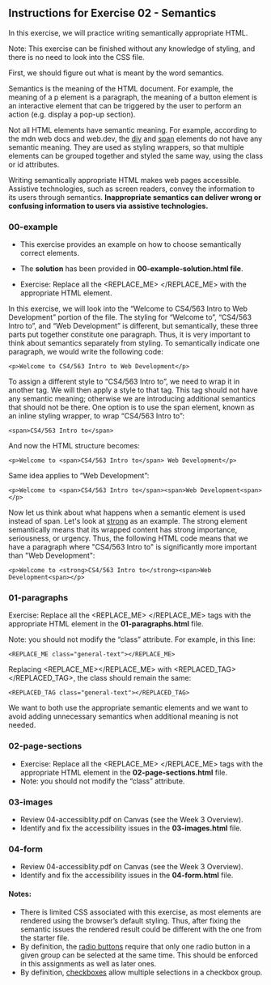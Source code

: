 ## Instructions for Exercise 02 - Semantics

In this exercise, we will practice writing semantically appropriate HTML.

Note: This exercise can be finished without any knowledge of styling, and there is no need to look into the CSS file.

First, we should figure out what is meant by the word semantics.

Semantics is the meaning of the HTML document. For example, the meaning of a p element is a paragraph, the meaning of a button element is an interactive element that can be triggered by the user to perform an action (e.g. display a pop-up section).

Not all HTML elements have semantic meaning. For example, according to the mdn web docs and web.dev, the [div](https://developer.mozilla.org/en-US/docs/Web/HTML/Element/div) and [span](https://developer.mozilla.org/en-US/docs/Web/HTML/Element/span) elements do not have any semantic meaning. They are used as styling wrappers, so that multiple elements can be grouped together and styled the same way, using the class or id attributes.

Writing semantically appropriate HTML makes web pages accessible. Assistive technologies, such as screen readers, convey the information to its users through semantics. **Inappropriate semantics can deliver wrong or confusing information to users via assistive technologies.**

### 00-example

- This exercise provides an example on how to choose semantically correct elements.
- The **solution** has been provided in **00-example-solution.html file**.

- Exercise: Replace all the <REPLACE_ME> </REPLACE_ME> with the appropriate HTML element.

In this exercise, we will look into the “Welcome to CS4/563 Intro to Web Development” portion of the file. The styling for “Welcome to”, “CS4/563 Intro to”, and “Web Development” is different, but semantically, these three parts put together constitute one paragraph. Thus, it is very important to think about semantics separately from styling. To semantically indicate one paragraph, we would write the following code:

    <p>Welcome to CS4/563 Intro to Web Development</p>

To assign a different style to “CS4/563 Intro to”, we need to wrap it in another tag. We will then apply a style to that tag. This tag should not have any semantic meaning; otherwise we are introducing additional semantics that should not be there. One option is to use the span element, known as an inline styling wrapper, to wrap “CS4/563 Intro to”:

    <span>CS4/563 Intro to</span>

And now the HTML structure becomes:

    <p>Welcome to <span>CS4/563 Intro to</span> Web Development</p>

Same idea applies to “Web Development”:

    <p>Welcome to <span>CS4/563 Intro to</span><span>Web Development<span></p>

Now let us think about what happens when a semantic element is used instead of span. Let's look at [strong](https://developer.mozilla.org/en-US/docs/Web/HTML/Element/strong) as an example. The strong element semantically means that its wrapped content has strong importance, seriousness, or urgency. Thus, the following HTML code means that we have a paragraph where "CS4/563 Intro to" is significantly more important than "Web Development":

    <p>Welcome to <strong>CS4/563 Intro to</strong><span>Web Development<span></p>

### 01-paragraphs

Exercise: Replace all the <REPLACE_ME> </REPLACE_ME> tags with the appropriate HTML element in the **01-paragraphs.html** file.

Note: you should not modify the “class” attribute. For example, in this line:

    <REPLACE_ME class="general-text"></REPLACE_ME>

Replacing <REPLACE_ME></REPLACE_ME> with <REPLACED_TAG></REPLACED_TAG>, the class should remain the same:

    <REPLACED_TAG class="general-text"></REPLACED_TAG>

We want to both use the appropriate semantic elements and we want to avoid adding unnecessary semantics when additional meaning is not needed.

### 02-page-sections

- Exercise: Replace all the <REPLACE_ME> </REPLACE_ME> tags with the appropriate HTML element in the **02-page-sections.html** file.
- Note: you should not modify the “class” attribute.

### 03-images

- Review 04-accessiblity.pdf on Canvas (see the Week 3 Overview).
- Identify and fix the accessibility issues in the **03-images.html** file.

### 04-form

- Review 04-accessiblity.pdf on Canvas (see the Week 3 Overview).
- Identify and fix the accessibility issues in the **04-form.html** file.

#### Notes:

- There is limited CSS associated with this exercise, as most elements are rendered using the browser’s default styling. Thus, after fixing the semantic issues the rendered result could be different with the one from the starter file. 
- By definition, the [radio buttons](https://developer.mozilla.org/en-US/docs/Web/HTML/Element/input/radio) require that only one radio button in a given group can be selected at the same time. This should be enforced in this assignments as well as later ones.
- By definition, [checkboxes](https://developer.mozilla.org/en-US/docs/Web/HTML/Element/input/checkbox) allow multiple selections in a checkbox group.
